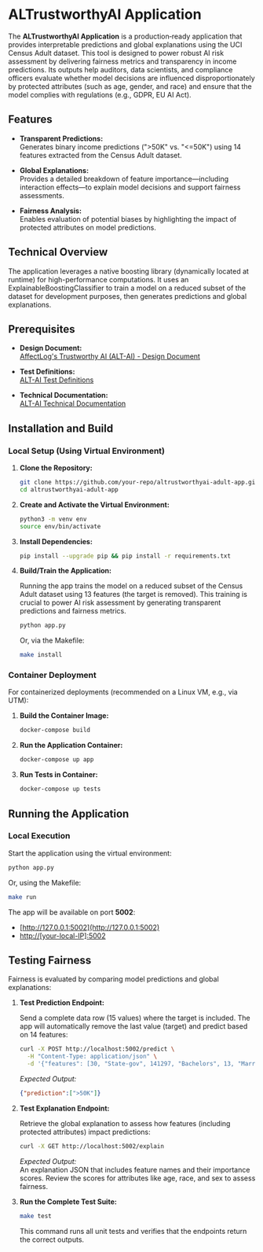 # ALTrustworthyAI Application

The **ALTrustworthyAI Application** is a production‑ready application that provides interpretable predictions and global explanations using the UCI Census Adult dataset. This tool is designed to power robust AI risk assessment by delivering fairness metrics and transparency in income predictions. Its outputs help auditors, data scientists, and compliance officers evaluate whether model decisions are influenced disproportionately by protected attributes (such as age, gender, and race) and ensure that the model complies with regulations (e.g., GDPR, EU AI Act).

## Features

- **Transparent Predictions:**  
  Generates binary income predictions (">50K" vs. "<=50K") using 14 features extracted from the Census Adult dataset.
  
- **Global Explanations:**  
  Provides a detailed breakdown of feature importance—including interaction effects—to explain model decisions and support fairness assessments.

- **Fairness Analysis:**  
  Enables evaluation of potential biases by highlighting the impact of protected attributes on model predictions.

## Technical Overview

The application leverages a native boosting library (dynamically located at runtime) for high-performance computations. It uses an ExplainableBoostingClassifier to train a model on a reduced subset of the dataset for development purposes, then generates predictions and global explanations.

## Prerequisites

- **Design Document:**  
  [AffectLog's Trustworthy AI (ALT-AI) - Design Document](https://github.com/Prometheus-X-association/t-ai-affectlog/blob/main/docs/design-document.md)

- **Test Definitions:**  
  [ALT-AI Test Definitions](https://example.com/alt-ai-test-definitions)

- **Technical Documentation:**  
  [ALT-AI Technical Documentation](https://example.com/alt-ai-technical-docs)

## Installation and Build

### Local Setup (Using Virtual Environment)

1. **Clone the Repository:**

   ```bash
   git clone https://github.com/your-repo/altrustworthyai-adult-app.git
   cd altrustworthyai-adult-app
   ```

2. **Create and Activate the Virtual Environment:**

   ```bash
   python3 -m venv env
   source env/bin/activate
   ```

3. **Install Dependencies:**

   ```bash
   pip install --upgrade pip && pip install -r requirements.txt
   ```

4. **Build/Train the Application:**

   Running the app trains the model on a reduced subset of the Census Adult dataset using 13 features (the target is removed). This training is crucial to power AI risk assessment by generating transparent predictions and fairness metrics.

   ```bash
   python app.py
   ```

   Or, via the Makefile:

   ```bash
   make install
   ```

### Container Deployment

For containerized deployments (recommended on a Linux VM, e.g., via UTM):

1. **Build the Container Image:**

   ```bash
   docker-compose build
   ```

2. **Run the Application Container:**

   ```bash
   docker-compose up app
   ```

3. **Run Tests in Container:**

   ```bash
   docker-compose up tests
   ```

## Running the Application

### Local Execution

Start the application using the virtual environment:

```bash
python app.py
```

Or, using the Makefile:

```bash
make run
```

The app will be available on port **5002**:
- [http://127.0.0.1:5002](http://127.0.0.1:5002)
- [http://[your-local-IP]:5002](http://[your-local-IP]:5002)

## Testing Fairness

Fairness is evaluated by comparing model predictions and global explanations:

1. **Test Prediction Endpoint:**

   Send a complete data row (15 values) where the target is included. The app will automatically remove the last value (target) and predict based on 14 features:

   ```bash
   curl -X POST http://localhost:5002/predict \
     -H "Content-Type: application/json" \
     -d '{"features": [30, "State-gov", 141297, "Bachelors", 13, "Married-civ-spouse", "Prof-specialty", "Husband", "Asian-Pac-Islander", "Male", 0, 0, 40, "India", ">50K"]}'
   ```

   *Expected Output:*

   ```json
   {"prediction":[">50K"]}
   ```

2. **Test Explanation Endpoint:**

   Retrieve the global explanation to assess how features (including protected attributes) impact predictions:

   ```bash
   curl -X GET http://localhost:5002/explain
   ```

   *Expected Output:*  
   An explanation JSON that includes feature names and their importance scores. Review the scores for attributes like age, race, and sex to assess fairness.

3. **Run the Complete Test Suite:**

   ```bash
   make test
   ```

   This command runs all unit tests and verifies that the endpoints return the correct outputs.
